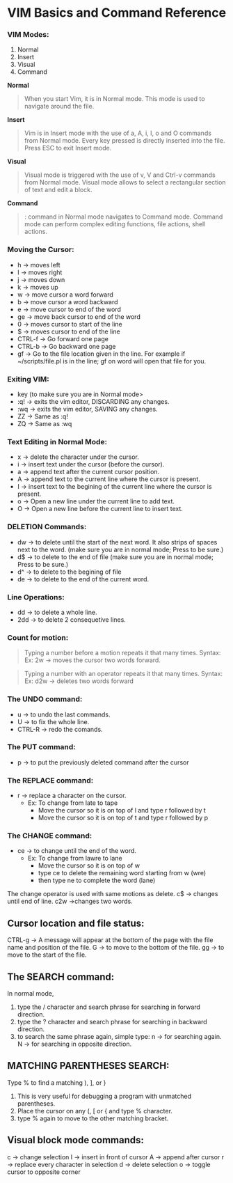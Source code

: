 # VIM Basics and Command Reference

### VIM Modes:
1. Normal
2. Insert
3. Visual
4. Command

**Normal**
>When you start Vim, it is in Normal mode.
This mode is used to navigate around the file.

**Insert**
>Vim is in Insert mode with the use of a, A, i, I, o and O commands from Normal mode. 
Every key pressed is directly inserted into the file.
Press ESC to exit Insert mode.

**Visual**
>Visual mode is triggered with the use of v, V and Ctrl-v commands from Normal mode.
Visual mode allows to select a rectangular section of text and edit a block.

**Command**
>: command in Normal mode navigates to Command mode. 
Command mode can perform complex editing functions, file actions, shell actions.


### Moving the Cursor:
* h      -> moves left
* l      -> moves right
* j      -> moves down
* k      -> moves up
* w      -> move cursor a word forward
* b      -> move cursor a word backward
* e      -> move cursor to end of the word
* ge     -> move back cursor to end of the word
* 0      -> moves cursor to start of the line
* $      -> moves cursor to end of the line
* CTRL-f -> Go forward one page
* CTRL-b -> Go backward one page
* gf     -> Go to the file location given in the line.
          For example if ~/scripts/file.pl is in the line; gf on word will open
	      that file for you.


### Exiting VIM:
* <ESC> key (to make sure you are in Normal mode>
* :q! -> exits the vim editor, DISCARDING any changes.
* :wq -> exits the vim editor, SAVING any changes.
* ZZ  -> Same as :q!
* ZQ  -> Same as :wq


### Text Editing in Normal Mode:
* x -> delete the character under the cursor.
* i -> insert text under the cursor (before the cursor).
* a -> append text after the current cursor position.
* A -> append text to the current line where the cursor is present.
* I -> insert text to the begining of the current line where the cursor is present.
* o -> Open a new line under the current line to add text.
* O -> Open a new line before the current line to insert text.


### DELETION Commands:
* dw -> to delete until the start of the next word. It also strips of spaces next to
      the word. (make sure you are in normal mode; Press <ESC> to be sure.)
* d$ -> to delete to the end of file (make sure you are in normal mode; Press <ESC> to be sure.)
* d^ -> to delete to the begining of file
* de -> to delete to the end of the current word.


### Line Operations:
* dd  -> to delete a whole line.
* 2dd -> to delete 2 consequetive lines.


### Count for motion:
>  Typing a number before a motion repeats it that many times.
   Syntax: <NUMBER> <MOTION>
   Ex: 2w -> moves the cursor two words forward.

>  Typing a number with an operator repeats it that many times.
   Syntax: <OPERATOR> <NUMBER> <MOTION> 
   Ex: d2w -> deletes two words forward


### The UNDO command:
* u 		-> to undo the last commands.
* U 		-> to fix the whole line.
* CTRL-R 	-> redo the comands.


### The PUT command:
* p -> to put the previously deleted command after the cursor


### The REPLACE command:
* r -> replace a character on the cursor.
    * Ex: To change from late to tape
        * Move the cursor so it is on top of l and type r followed by t
        * Move the cursor so it is on top of t and type r followed by p


### The CHANGE command:
* ce -> to change until the end of the word.
    * Ex: To change from lawre to lane
        * Move the cursor so it is on top of w
        * type ce to delete the remaining word starting from w (wre)
        * then type ne to complete the word (lane)

The change operator is used with same motions as delete.
c$ -> changes until end of line.
c2w ->changes two words. 


Cursor location and file status:
--------------------------------
CTRL-g -> A message will appear at the bottom of the page with the file name
          and position of the file.
G      -> to move to the bottom of the file.
gg     -> to move to the start of the file.


The SEARCH command:
-------------------
In normal mode, 
1) type the / character and search phrase for searching in forward direction.
2) type the ? character and search phrase for searching in backward direction.
3) to search the same phrase again, simple type:
   n -> for searching again.
   N -> for searching in opposite direction.


MATCHING PARENTHESES SEARCH:
----------------------------
Type % to find a matching ), ], or }
1) This is very useful for debugging a program with unmatched parentheses.
2) Place the cursor on any (, [ or { and type % character.
3) type % again to move to the other matching bracket.


Visual block mode commands:
---------------------------
c -> change selection
I -> insert in front of cursor
A -> append after cursor
r -> replace every character in selection
d -> delete selection
o -> toggle cursor to opposite corner

